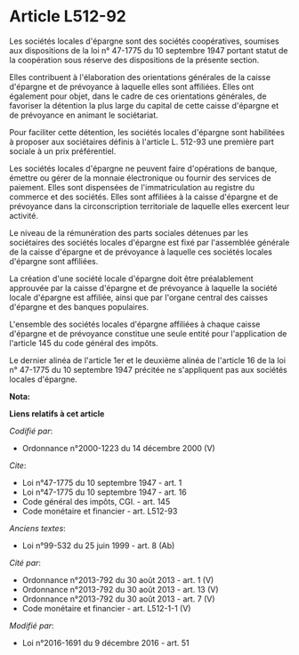 # Article L512-92

Les sociétés locales d'épargne sont des sociétés coopératives, soumises aux dispositions de la loi n° 47-1775 du 10 septembre
1947 portant statut de la coopération sous réserve des dispositions de la présente section. 

Elles contribuent à l'élaboration des orientations générales de la caisse d'épargne et de prévoyance à laquelle elles sont
affiliées. Elles ont également pour objet, dans le cadre de ces orientations générales, de favoriser la détention la plus
large du capital de cette caisse d'épargne et de prévoyance en animant le sociétariat. 

Pour faciliter cette détention, les sociétés locales d'épargne sont habilitées à proposer aux sociétaires définis à l'article
L. 512-93 une première part sociale à un prix préférentiel. 

Les sociétés locales d'épargne ne peuvent faire d'opérations de banque, émettre ou gérer de la monnaie électronique ou
fournir des services de paiement. Elles sont dispensées de l'immatriculation au registre du commerce et des sociétés. Elles
sont affiliées à la caisse d'épargne et de prévoyance dans la circonscription territoriale de laquelle elles exercent leur
activité. 

Le niveau de la rémunération des parts sociales détenues par les sociétaires des sociétés locales d'épargne est fixé par
l'assemblée générale de la caisse d'épargne et de prévoyance à laquelle ces sociétés locales d'épargne sont affiliées. 

La création d'une société locale d'épargne doit être préalablement approuvée par la caisse d'épargne et de prévoyance à
laquelle la société locale d'épargne est affiliée, ainsi que par l'organe central des caisses d'épargne et des banques
populaires. 

L'ensemble des sociétés locales d'épargne affiliées à chaque caisse d'épargne et de prévoyance constitue une seule entité
pour l'application de l'article 145 du code général des impôts. 

Le dernier alinéa de l'article 1er et le deuxième alinéa de l'article 16 de la loi n° 47-1775 du 10 septembre 1947 précitée
ne s'appliquent pas aux sociétés locales d'épargne.

**Nota:**



**Liens relatifs à cet article**

_Codifié par_:

  - Ordonnance n°2000-1223 du 14 décembre 2000 (V)

_Cite_:

  - Loi n°47-1775 du 10 septembre 1947 - art. 1
  - Loi n°47-1775 du 10 septembre 1947 - art. 16
  - Code général des impôts, CGI. - art. 145
  - Code monétaire et financier - art. L512-93

_Anciens textes_:

  - Loi n°99-532 du 25 juin 1999 - art. 8 (Ab)

_Cité par_:

  - Ordonnance n°2013-792 du 30 août 2013 - art. 1 (V)
  - Ordonnance n°2013-792 du 30 août 2013 - art. 13 (V)
  - Ordonnance n°2013-792 du 30 août 2013 - art. 7 (V)
  - Code monétaire et financier - art. L512-1-1 (V)

_Modifié par_:

  - Loi n°2016-1691 du 9 décembre 2016 - art. 51
